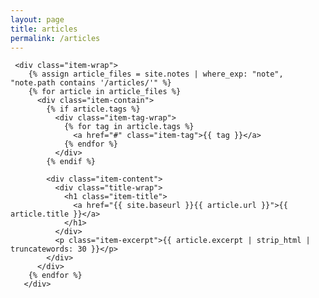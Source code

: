 ```yaml
---
layout: page
title: articles
permalink: /articles
---
```


     <div class="item-wrap">
        {% assign article_files = site.notes | where_exp: "note", "note.path contains '/articles/'" %}
        {% for article in article_files %}
          <div class="item-contain">
            {% if article.tags %}
              <div class="item-tag-wrap">
                {% for tag in article.tags %}
                  <a href="#" class="item-tag">{{ tag }}</a>
                {% endfor %}
              </div>
            {% endif %}
            
            <div class="item-content">
              <div class="title-wrap">
                <h1 class="item-title">
                  <a href="{{ site.baseurl }}{{ article.url }}">{{ article.title }}</a>
                </h1>
              </div>
              <p class="item-excerpt">{{ article.excerpt | strip_html | truncatewords: 30 }}</p>
            </div>
          </div>
        {% endfor %}
       </div>